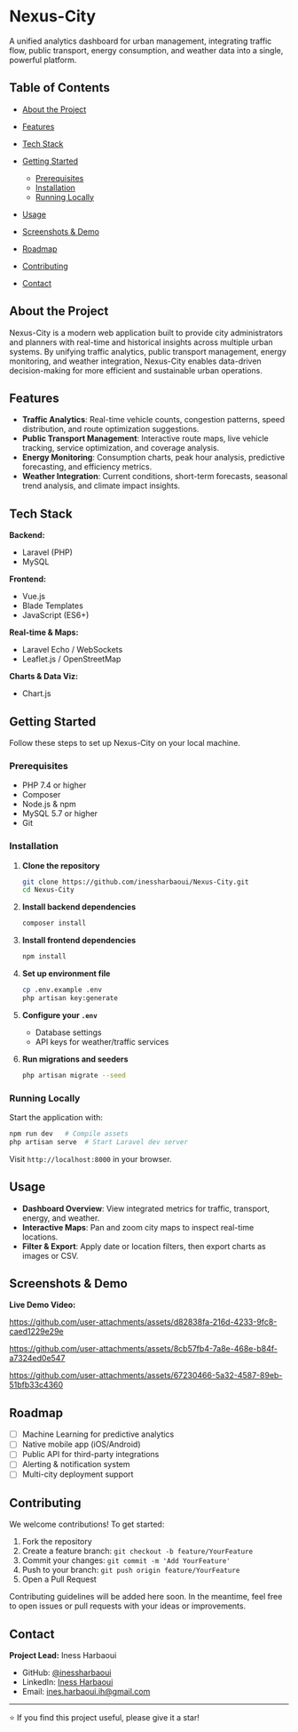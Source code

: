 # Nexus-City

A unified analytics dashboard for urban management, integrating traffic flow, public transport, energy consumption, and weather data into a single, powerful platform.

## Table of Contents

* [About the Project](#about-the-project)
* [Features](#features)
* [Tech Stack](#tech-stack)
* [Getting Started](#getting-started)

  * [Prerequisites](#prerequisites)
  * [Installation](#installation)
  * [Running Locally](#running-locally)
* [Usage](#usage)
* [Screenshots & Demo](#screenshots--demo)
* [Roadmap](#roadmap)
* [Contributing](#contributing)
* [Contact](#contact)

## About the Project

Nexus-City is a modern web application built to provide city administrators and planners with real-time and historical insights across multiple urban systems. By unifying traffic analytics, public transport management, energy monitoring, and weather integration, Nexus-City enables data-driven decision-making for more efficient and sustainable urban operations.

## Features

* **Traffic Analytics**: Real-time vehicle counts, congestion patterns, speed distribution, and route optimization suggestions.
* **Public Transport Management**: Interactive route maps, live vehicle tracking, service optimization, and coverage analysis.
* **Energy Monitoring**: Consumption charts, peak hour analysis, predictive forecasting, and efficiency metrics.
* **Weather Integration**: Current conditions, short-term forecasts, seasonal trend analysis, and climate impact insights.

## Tech Stack

**Backend:**

* Laravel (PHP)
* MySQL

**Frontend:**

* Vue.js
* Blade Templates
* JavaScript (ES6+)

**Real-time & Maps:**

* Laravel Echo / WebSockets
* Leaflet.js / OpenStreetMap

**Charts & Data Viz:**

* Chart.js

## Getting Started

Follow these steps to set up Nexus-City on your local machine.

### Prerequisites

* PHP 7.4 or higher
* Composer
* Node.js & npm
* MySQL 5.7 or higher
* Git

### Installation

1. **Clone the repository**

   ```bash
   git clone https://github.com/inessharbaoui/Nexus-City.git
   cd Nexus-City
   ```
2. **Install backend dependencies**

   ```bash
   composer install
   ```
3. **Install frontend dependencies**

   ```bash
   npm install
   ```
4. **Set up environment file**

   ```bash
   cp .env.example .env
   php artisan key:generate
   ```
5. **Configure your `.env`**

   * Database settings
   * API keys for weather/traffic services
6. **Run migrations and seeders**

   ```bash
   php artisan migrate --seed
   ```

### Running Locally

Start the application with:

```bash
npm run dev   # Compile assets
php artisan serve  # Start Laravel dev server
```

Visit `http://localhost:8000` in your browser.

## Usage

* **Dashboard Overview**: View integrated metrics for traffic, transport, energy, and weather.
* **Interactive Maps**: Pan and zoom city maps to inspect real-time locations.
* **Filter & Export**: Apply date or location filters, then export charts as images or CSV.

## Screenshots & Demo

**Live Demo Video:**  


https://github.com/user-attachments/assets/d82838fa-216d-4233-9fc8-caed1229e29e

https://github.com/user-attachments/assets/8cb57fb4-7a8e-468e-b84f-a7324ed0e547

https://github.com/user-attachments/assets/67230466-5a32-4587-89eb-51bfb33c4360




## Roadmap

* [ ] Machine Learning for predictive analytics
* [ ] Native mobile app (iOS/Android)
* [ ] Public API for third-party integrations
* [ ] Alerting & notification system
* [ ] Multi-city deployment support

## Contributing

We welcome contributions! To get started:

1. Fork the repository
2. Create a feature branch: `git checkout -b feature/YourFeature`
3. Commit your changes: `git commit -m 'Add YourFeature'`
4. Push to your branch: `git push origin feature/YourFeature`
5. Open a Pull Request

Contributing guidelines will be added here soon. In the meantime, feel free to open issues or pull requests with your ideas or improvements.

## Contact

**Project Lead:** Iness Harbaoui

* GitHub: [@inessharbaoui](https://github.com/inessharbaoui)
* LinkedIn: [Iness Harbaoui](https://linkedin.com/in/iness-harbaoui-969298279)
* Email: [ines.harbaoui.ih@gmail.com](mailto:ines.harbaoui.ih@gmail.com)

---

⭐ If you find this project useful, please give it a star!
